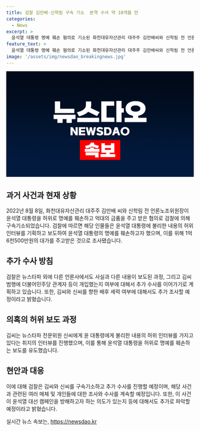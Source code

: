 ```yaml
---
title: 검찰 김만배·신학림 구속 기소  본격 수사 약 10개월 만
categories:
  - News
excerpt: >
  윤석열 대통령 명예 훼손 혐의로 기소된 화천대유자산관리 대주주 김만배씨와 신학림 전 언론노조 위원장에 대한 추가 수사 방침이 검찰에 의해 밝혀졌다. 김씨와 신씨는 윤 대통령을 명예훼손하고 억대 금품을 주고받은 혐의를 받으며, 이에 더불어민주당 관계자의 개입 여부도 추가 수사될 예정이다. 이와 관련하여 김씨가 허위 인터뷰를 기획한 것으로 밝혀지며, 검찰은 뉴스타파를 포함한 다른 매체들의 관련 보도에 대한 조사를 진행중이다. 추가로 대선 초기에 허위 보도된 내용에 대한 수사도 진행될 예정이다.
feature_text: >
  윤석열 대통령 명예 훼손 혐의로 기소된 화천대유자산관리 대주주 김만배씨와 신학림 전 언론노조 위원장에 대한 추가 수사 방침이 검찰에 의해 밝혀졌다. 김씨와 신씨는 윤 대통령을 명예훼손하고 억대 금품을 주고받은 혐의를 받으며, 이에 더불어민주당 관계자의 개입 여부도 추가 수사될 예정이다. 이와 관련하여 김씨가 허위 인터뷰를 기획한 것으로 밝혀지며, 검찰은 뉴스타파를 포함한 다른 매체들의 관련 보도에 대한 조사를 진행중이다. 추가로 대선 초기에 허위 보도된 내용에 대한 수사도 진행될 예정이다.
image: '/assets/img/newsdao_breakingnews.jpg'
---
```


<p><img src="/assets/img/newsdao_breakingnews.jpg" alt="ontimetimes 속보" /></p>

<h2 data-ke-size="size26">과거 사건과 현재 상황</h2>

<p data-ke-size="size16">2022년 8월 8일, 화천대유자산관리 대주주 김만배 씨와 신학림 전 언론노조위원장이 윤석열 대통령을 허위로 명예를 훼손하고 억대의 금품을 주고 받은 혐의로 검찰에 의해 구속기소되었습니다. 검찰에 따르면 해당 인물들은 윤석열 대통령에 불리한 내용의 허위 인터뷰를 기획하고 보도하여 윤석열 대통령의 명예를 훼손하고자 했으며, 이를 위해 1억6천500만원의 대가를 주고받은 것으로 조사됐습니다.</p>

<h2 data-ke-size="size26">추가 수사 방침</h2>

<p data-ke-size="size16">검찰은 뉴스타파 외에 다른 언론사에서도 사실과 다른 내용이 보도된 과정, 그리고 김씨 범행에 더불어민주당 관계자 등이 개입했는지 여부에 대해서 추가 수사를 이어가기로 계획하고 있습니다. 또한, 김씨와 신씨를 향한 배후 세력 여부에 대해서도 추가 조사할 예정이라고 밝혔습니다.</p>

<h2 data-ke-size="size26">의혹의 허위 보도 과정</h2>

<p data-ke-size="size16">김씨는 뉴스타파 전문위원 신씨에게 윤 대통령에게 불리한 내용의 허위 인터뷰를 가지고 있다는 취지의 인터뷰를 진행했으며, 이를 통해 윤석열 대통령을 허위로 명예를 훼손하는 보도를 유도했습니다.</p>

<h2 data-ke-size="size26">현안과 대응</h2>

<p data-ke-size="size16">이에 대해 검찰은 김씨와 신씨를 구속기소하고 추가 수사를 진행할 예정이며, 해당 사건과 관련된 여러 매체 및 개인들에 대한 조사와 수사를 계속할 예정입니다. 또한, 이 사건이 윤석열 대선 캠페인을 방해하고자 하는 의도가 있는지 등에 대해서도 추가로 파악할 예정이라고 밝혔습니다.</p>
실시간 뉴스 속보는, <a href="https://newsdao.kr" rel="dofollow">https://newsdao.kr</a>



